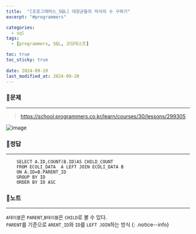 ```yaml
---
title:  "[프로그래머스_SQL] 대장균들의 자식의 수 구하기"
excerpt: "#programmers"

categories:
  - sql
tags:
  - [programmers, SQL, 코딩테스트]

toc: true
toc_sticky: true
 
date: 2024-09-20
last_modified_at: 2024-09-20
---
```


### 📜문제
-----
> <https://school.programmers.co.kr/learn/courses/30/lessons/299305>  

![image](https://github.com/user-attachments/assets/2447e672-dfe2-4092-bbf4-51c31f6ccf11)
  

### 📜정답
-----
```
    SELECT A.ID,COUNT(B.ID)AS CHILD_COUNT 
    FROM ECOLI_DATA  A LEFT JOIN ECOLI_DATA B 
    ON A.ID=B.PARENT_ID
    GROUP BY ID
    ORDER BY ID ASC
```
  
    
### 📜노트
-----
`A테이블`은 `PARENT`,`B테이블`은 `CHILD`로 볼 수 있다.  
`PARENT`를 기준으로 `ARENT_ID`와 `ID`를 `LEFT JOIN`하는 방식
{: .notice--info}

